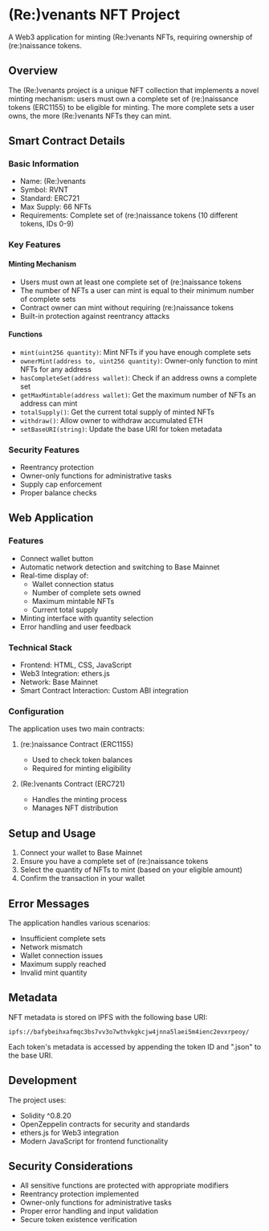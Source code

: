 # (Re:)venants NFT Project

A Web3 application for minting (Re:)venants NFTs, requiring ownership of (re:)naissance tokens.

## Overview

The (Re:)venants project is a unique NFT collection that implements a novel minting mechanism: users must own a complete set of (re:)naissance tokens (ERC1155) to be eligible for minting. The more complete sets a user owns, the more (Re:)venants NFTs they can mint.

## Smart Contract Details

### Basic Information
- Name: (Re:)venants
- Symbol: RVNT
- Standard: ERC721
- Max Supply: 66 NFTs
- Requirements: Complete set of (re:)naissance tokens (10 different tokens, IDs 0-9)

### Key Features

#### Minting Mechanism
- Users must own at least one complete set of (re:)naissance tokens
- The number of NFTs a user can mint is equal to their minimum number of complete sets
- Contract owner can mint without requiring (re:)naissance tokens
- Built-in protection against reentrancy attacks

#### Functions
- `mint(uint256 quantity)`: Mint NFTs if you have enough complete sets
- `ownerMint(address to, uint256 quantity)`: Owner-only function to mint NFTs for any address
- `hasCompleteSet(address wallet)`: Check if an address owns a complete set
- `getMaxMintable(address wallet)`: Get the maximum number of NFTs an address can mint
- `totalSupply()`: Get the current total supply of minted NFTs
- `withdraw()`: Allow owner to withdraw accumulated ETH
- `setBaseURI(string)`: Update the base URI for token metadata

### Security Features
- Reentrancy protection
- Owner-only functions for administrative tasks
- Supply cap enforcement
- Proper balance checks

## Web Application

### Features
- Connect wallet button
- Automatic network detection and switching to Base Mainnet
- Real-time display of:
  - Wallet connection status
  - Number of complete sets owned
  - Maximum mintable NFTs
  - Current total supply
- Minting interface with quantity selection
- Error handling and user feedback

### Technical Stack
- Frontend: HTML, CSS, JavaScript
- Web3 Integration: ethers.js
- Network: Base Mainnet
- Smart Contract Interaction: Custom ABI integration

### Configuration
The application uses two main contracts:
1. (re:)naissance Contract (ERC1155)
   - Used to check token balances
   - Required for minting eligibility

2. (Re:)venants Contract (ERC721)
   - Handles the minting process
   - Manages NFT distribution

## Setup and Usage

1. Connect your wallet to Base Mainnet
2. Ensure you have a complete set of (re:)naissance tokens
3. Select the quantity of NFTs to mint (based on your eligible amount)
4. Confirm the transaction in your wallet

## Error Messages

The application handles various scenarios:
- Insufficient complete sets
- Network mismatch
- Wallet connection issues
- Maximum supply reached
- Invalid mint quantity

## Metadata

NFT metadata is stored on IPFS with the following base URI:
```
ipfs://bafybeihxafmqc3bs7vv3o7wthvkgkcjw4jnna5laei5m4ienc2evxrpeoy/
```

Each token's metadata is accessed by appending the token ID and ".json" to the base URI.

## Development

The project uses:
- Solidity ^0.8.20
- OpenZeppelin contracts for security and standards
- ethers.js for Web3 integration
- Modern JavaScript for frontend functionality

## Security Considerations

- All sensitive functions are protected with appropriate modifiers
- Reentrancy protection implemented
- Owner-only functions for administrative tasks
- Proper error handling and input validation
- Secure token existence verification 